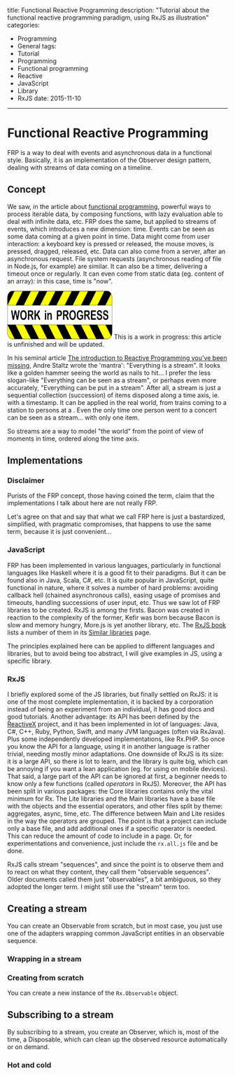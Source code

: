 title: Functional Reactive Programming
description: "Tutorial about the functional reactive programming paradigm, using RxJS as illustration"
categories:
- Programming
- General
tags:
- Tutorial
- Programming
- Functional programming
- Reactive
- JavaScript
- Library
- RxJS
date: 2015-11-10
---

# Functional Reactive Programming

FRP is a way to deal with events and asynchronous data in a functional style.
Basically, it is an implementation of the Observer design pattern, dealing with streams of data coming on a timeline.

## Concept

We saw, in the article about [functional programming](/Programming/Functional-programming-introduction/), powerful ways to process iterable data, by composing functions, with lazy evaluation able to deal with infinite data, etc.
FRP does the same, but applied to streams of events, which introduces a new dimension: time.
Events can be seen as some data coming at a given point in time.
Data might come from user interaction: a keyboard key is pressed or released, the mouse moves, is pressed, dragged, released, etc.
Data can also come from a server, after an asynchronous request. File system requests (asynchronous reading of file in Node.js, for example) are similar.
It can also be a timer, delivering a timeout once or regularly.
It can even come from static data (eg. content of an array): in this case, time is "now".

<!-- more -->

<aside class="article-wip">
<img class="no-fancybox" src="/images/Work-in-Progress.svg" width=240 height=110 title="Work in Progress" alt="Work in Progress"/>
This is a work in progress: this article is unfinished and will be updated.
</aside>

In his seminal article [The introduction to Reactive Programming you've been missing](https://gist.github.com/staltz/868e7e9bc2a7b8c1f754), Andre Staltz wrote the 'mantra': "Everything is a stream".
It looks like a golden hammer seeing the world as nails to hit... I prefer the less slogan-like "Everything can be seen as a stream", or perhaps even more accurately, "Everything can be put in a stream".
After all, a stream is just a sequential collection (succession) of items disposed along a time axis, ie. with a timestamp.
It can be applied in the real world, from trains coming to a station to persons at a <guichet>. Even the only time one person went to a concert can be seen as a stream... with only one item.

So streams are a way to model "the world" from the point of view of moments in time, ordered along the time axis.

## Implementations

### Disclaimer

Purists of the FRP concept, those having coined the term, claim that the implementations I talk about here are not really FRP.

Let's agree on that and say that what we call FRP here is just a bastardized, simplified, with pragmatic compromises, that happens to use the same term, because it is just convenient...

### JavaScript

FRP has been implemented in various languages, particularly in functional languages like Haskell where it is a good fit to their paradigms. But it can be found also in Java, Scala, C#, etc.
It is quite popular in JavaScript, quite functional in nature, where it solves a number of hard problems: avoiding callback hell (chained asynchronous calls), easing usage of promises and timeouts, handling successions of user input, etc.
Thus we saw lot of FRP libraries to be created. RxJS is among the firsts. Bacon was created in reaction to the complexity of the former, Kefir was born because Bacon is slow and memory hungry, More.js is yet another library, etc.
The [RxJS book](http://xgrommx.github.io/rx-book/index.html) lists a number of them in its [Similar libraries](http://xgrommx.github.io/rx-book/content/resources/similar_libraries/index.html) page.

The principles explained here can be applied to different languages and libraries, but to avoid being too abstract, I will give examples in JS, using a specific library.

### RxJS

I briefly explored some of the JS libraries, but finally settled on RxJS: it is one of the most complete implementation, it is backed by a corporation instead of being an experiment from an individual, it has good docs and good tutorials.
Another advantage: its API has been defined by the [ReactiveX](http://reactivex.io/) project, and it has been implemented in lot of languages: Java, C#, C++, Ruby, Python, Swift, and many JVM languages (often via RxJava). Plus some independently developed implementations, like Rx.PHP.
So once you know the API for a language, using it in another language is rather trivial, needing mostly minor adaptations.
One downside of RxJS is its size: it is a large API, so there is lot to learn, and the library is quite big, which can be annoying if you want a lean application (eg. for using on mobile devices).
That said, a large part of the API can be ignored at first, a beginner needs to know only a few functions (called _operators_ in RxJS).
Moreover, the API has been split in various packages: the Core libraries contains only the vital minimum for Rx. The Lite libraries and the Main libraries have a base file with the objects and the essential operators, and other files split by theme: aggregates, async, time, etc. The difference between Main and Lite resides in the way the operators are grouped.
The point is that a project can include only a base file, and add additional ones if a specific operator is needed. This can reduce the amount of code to include in a page.
Or, for experimentations and convenience, just include the `rx.all.js` file and be done.

RxJS calls stream "sequences", and since the point is to observe them and to react on what they content, they call them "observable sequences". Older documents called them just "observables", a bit ambiguous, so they adopted the longer term. I might still use the "stream" term too.

## Creating a stream

You can create an Observable from scratch, but in most case, you just use one of the adapters wrapping common JavaScript entities in an observable sequence.

### Wrapping in a stream



### Creating from scratch

You can create a new instance of the `Rx.Observable` object.

## Subscribing to a stream

By subscribing to a stream, you create an Observer, which is, most of the time, a Disposable, which can clean up the observed resource automatically or on demand.

### Hot and cold
